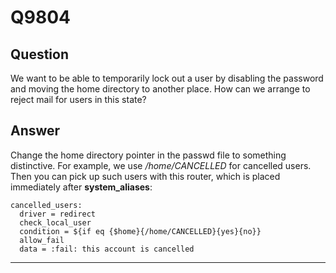 Q9804
=====

Question
--------

We want to be able to temporarily lock out a user by disabling the
password and moving the home directory to another place. How can we
arrange to reject mail for users in this state?

Answer
------

Change the home directory pointer in the passwd file to something
distinctive. For example, we use */home/CANCELLED* for cancelled users.
Then you can pick up such users with this router, which is placed
immediately after **system\_aliases**:

    cancelled_users:
      driver = redirect
      check_local_user
      condition = ${if eq {$home}{/home/CANCELLED}{yes}{no}}
      allow_fail
      data = :fail: this account is cancelled

* * * * *

